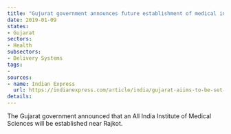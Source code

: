 ```yaml
---
title: "Gujurat government announces future establishment of medical institute"
date: 2019-01-09
states:
- Gujarat
sectors:
- Health
subsectors:
- Delivery Systems
tags:
- 
sources:
- name: Indian Express
  url: https://indianexpress.com/article/india/gujarat-aiims-to-be-set-up-near-rajkot-says-deputy-cm-nitin-patel-5522567/
details:
---
```


The Gujarat government announced that an All India Institute of Medical Sciences will be established near Rajkot.
